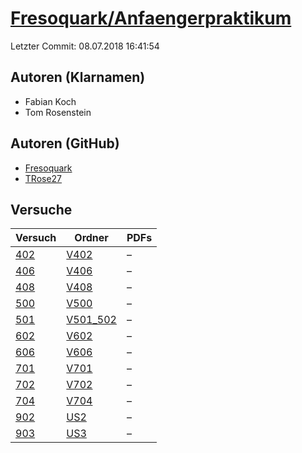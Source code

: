 # [Fresoquark/Anfaengerpraktikum](https://github.com/Fresoquark/Anfaengerpraktikum)

Letzter Commit: 08.07.2018 16:41:54

## Autoren (Klarnamen)
- Fabian Koch
- Tom Rosenstein

## Autoren (GitHub)
- [Fresoquark](https://github.com/Fresoquark)
- [TRose27](https://github.com/TRose27)

## Versuche

|        Versuch         |                                     Ordner                                      |PDFs|
|------------------------|---------------------------------------------------------------------------------|----|
|[402](../../versuch/402)|[V402](https://github.com/Fresoquark/Anfaengerpraktikum/tree/master/V402)        |–   |
|[406](../../versuch/406)|[V406](https://github.com/Fresoquark/Anfaengerpraktikum/tree/master/V406)        |–   |
|[408](../../versuch/408)|[V408](https://github.com/Fresoquark/Anfaengerpraktikum/tree/master/V408)        |–   |
|[500](../../versuch/500)|[V500](https://github.com/Fresoquark/Anfaengerpraktikum/tree/master/V500)        |–   |
|[501](../../versuch/501)|[V501_502](https://github.com/Fresoquark/Anfaengerpraktikum/tree/master/V501_502)|–   |
|[602](../../versuch/602)|[V602](https://github.com/Fresoquark/Anfaengerpraktikum/tree/master/V602)        |–   |
|[606](../../versuch/606)|[V606](https://github.com/Fresoquark/Anfaengerpraktikum/tree/master/V606)        |–   |
|[701](../../versuch/701)|[V701](https://github.com/Fresoquark/Anfaengerpraktikum/tree/master/V701)        |–   |
|[702](../../versuch/702)|[V702](https://github.com/Fresoquark/Anfaengerpraktikum/tree/master/V702)        |–   |
|[704](../../versuch/704)|[V704](https://github.com/Fresoquark/Anfaengerpraktikum/tree/master/V704)        |–   |
|[902](../../versuch/902)|[US2](https://github.com/Fresoquark/Anfaengerpraktikum/tree/master/US2)          |–   |
|[903](../../versuch/903)|[US3](https://github.com/Fresoquark/Anfaengerpraktikum/tree/master/US3)          |–   |
